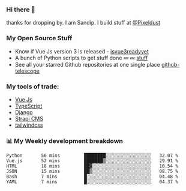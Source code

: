 ### Hi there 👋

thanks for dropping by.
I am Sandip. I build stuff at [@Pixeldust](github.com/pixeldust-in/)

###  **My Open Source Stuff**

 - Know if Vue Js version 3 is released -  [isvue3readyyet](https://github.com/sandiprb/isvue3readyyet)
 - A bunch of Python scripts to get stuff done 💤 💤 [stuff](https://github.com/sandiprb/stuff)
 - See all your starred Github repositories at one single place [github-telescope](https://github.com/sandiprb/github-telescope)



###  **My tools of trade:**
 - [Vue Js](https://github.com/vuejs/vue/)
 - [TypeScript](https://github.com/microsoft/TypeScript)
 - [Django](github.com/django/django)
 - [Strapi CMS](github.com/strapi/strapi)
 - [tailwindcss](https://github.com/tailwindlabs/tailwindcss)


###  📊 **My Weekly development breakdown**
<!--START_SECTION:waka-->

```text
Python       56 mins         ████████░░░░░░░░░░░░░░░░░   32.07 %
Vue.js       52 mins         ███████▒░░░░░░░░░░░░░░░░░   29.91 %
HTML         18 mins         ██▓░░░░░░░░░░░░░░░░░░░░░░   10.54 %
JSON         15 mins         ██▒░░░░░░░░░░░░░░░░░░░░░░   08.75 %
Bash         7 mins          █░░░░░░░░░░░░░░░░░░░░░░░░   04.48 %
YAML         7 mins          █░░░░░░░░░░░░░░░░░░░░░░░░   04.37 %
```

<!--END_SECTION:waka-->
